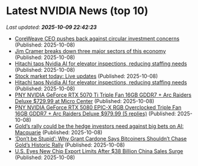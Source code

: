 # Latest NVIDIA News (top 10)
_Last updated: **2025-10-09 22:42:23**_

- [CoreWeave CEO pushes back against circular investment concerns](https://www.cnbc.com/2025/10/08/coreweave-ceo-pushes-back-against-circular-investment-concerns-.html) (Published: 2025-10-08)
- [Jim Cramer breaks down three major sectors of this economy](https://www.cnbc.com/2025/10/08/jim-cramer-breaks-down-major-sectors-economy.html) (Published: 2025-10-08)
- [Hitachi taps Nvidia AI for elevator inspections, reducing staffing needs](https://biztoc.com/x/da4ce980b3cecbe9) (Published: 2025-10-08)
- [Stock market today: Live updates](https://www.cnbc.com/2025/10/08/stock-market-today-live-updates.html) (Published: 2025-10-08)
- [Hitachi taps Nvidia AI for elevator inspections, reducing staffing needs](https://asia.nikkei.com/business/technology/artificial-intelligence/hitachi-taps-nvidia-ai-for-elevator-inspections-reducing-staffing-needs) (Published: 2025-10-08)
- [PNY NVIDIA GeForce RTX 5070 Ti Triple Fan 16GB GDDR7 + Arc Raiders Deluxe $729.99 at Micro Center](https://slickdeals.net/f/18682570-pny-nvidia-geforce-rtx-5070-ti-triple-fan-16gb-gddr7-arc-raiders-deluxe-729-99-at-micro-center) (Published: 2025-10-08)
- [PNY NVIDIA GeForce RTX 5080 EPIC-X RGB Overclocked Triple Fan 16GB GDDR7 + Arc Raiders Deluxe $979.99 (5 replies)](https://slickdeals.net/f/18682561-pny-nvidia-geforce-rtx-5080-epic-x-rgb-overclocked-triple-fan-16gb-gddr7-arc-raiders-deluxe-979-99) (Published: 2025-10-08)
- [Gold’s rally could be the hedge investors need against big bets on AI: Macquarie](https://finance.yahoo.com/news/gold-rally-could-hedge-investors-220337575.html) (Published: 2025-10-08)
- [‘Don’t be Stupid’: Why Grant Cardone Says Bitcoiners Shouldn’t Chase Gold’s Historic Rally](https://decrypt.co/343442/dont-be-stupid-why-grant-cardone-says-bitcoiners-shouldnt-chase-golds-historic-rally) (Published: 2025-10-08)
- [U.S. Eyes New Chip Export Limits After $38 Billion China Sales Surge](https://finance.yahoo.com/news/u-eyes-chip-export-limits-215657186.html) (Published: 2025-10-08)
